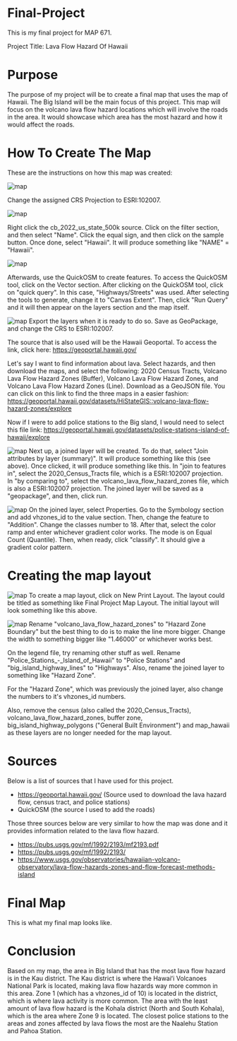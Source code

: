# Final-Project

This is my final project for MAP 671.

Project Title: Lava Flow Hazard Of Hawaii

# Purpose

The purpose of my project will be to create a final map that uses the map of Hawaii. The Big Island will be the main focus of this project. This map will focus on the volcano lava flow hazard locations which will involve the roads in the area. It would showcase which area has the most hazard and how it would affect the roads.

# How To Create The Map
These are the instructions on how this map was created:

![map](Screenshots/crs_projection.png)

Change the assigned CRS Projection to ESRI:102007. 

![map](Screenshots/filter_hawaii.png)

Right click the cb_2022_us_state_500k source. Click on the filter section, and then select "Name". Click the equal sign, and then click on the sample button. Once done, select "Hawaii". It will produce something like "NAME" = "Hawaii".

![map](Screenshots/QuickOSM.png)

Afterwards, use the QuickOSM to create features. To access the QuickOSM tool, click on the Vector section. After clicking on the QuickOSM tool, click on "quick query".  In this case, "Highways/Streets" was used. After selecting the tools to generate, change it to "Canvas Extent". Then, click "Run Query" and it will then appear on the layers section and the map itself.

![map](Screenshots/export_layers.png)
Export the layers when it is ready to do so. Save as GeoPackage, and change the CRS to ESRI:102007.

The source that is also used will be the Hawaii Geoportal. To access the link, click here: https://geoportal.hawaii.gov/

Let's say I want to find information about lava. Select hazards, and then download the maps, and select the following: 2020 Census Tracts, Volcano Lava Flow Hazard Zones (Buffer), Volcano Lava Flow Hazard Zones, and Volcano Lava Flow Hazard Zones (Line). Download as a GeoJSON file. You can click on this link to find the three maps in a easier fashion: https://geoportal.hawaii.gov/datasets/HiStateGIS::volcano-lava-flow-hazard-zones/explore

Now if I were to add police stations to the Big sland, I would need to select this file link: https://geoportal.hawaii.gov/datasets/police-stations-island-of-hawaii/explore

![map](Screenshots/Join_attributes_by_location_summary.png)
Next up, a joined layer will be created. To do that, select "Join attributes by layer (summary)". It will produce something like this (see above). Once clicked, it will produce something like this. In "join to features in", select the 2020_Census_Tracts file, which is a ESRI:102007 projection. In "by comparing to", select the volcano_lava_flow_hazard_zones file, which is also a ESRI:102007 projection. The joined layer will be saved as a "geopackage", and then, click run.

![map](Screenshots/symbology.png)
On the joined layer, select Properties. Go to the Symbology section and add vhzones_id to the value section. Then, change the feature to "Addition". Change the classes number to 18. After that, select the color ramp and enter whichever gradient color works. The mode is on Equal Count (Quantile). Then, when ready, click "classify". It should give a gradient color pattern.

# Creating the map layout
![map](Screenshots/Final_Project_Map_Layout_progress.png)
To create a map layout, click on New Print Layout. The layout could be titled as something like Final Project Map Layout. The initial layout will look something like this above.

![map](Screenshots/width_change.png)
Rename "volcano_lava_flow_hazard_zones" to "Hazard Zone Boundary" but the best thing to do is to make the line more bigger. Change the width to something bigger like "1.46000" or whichever works best.

On the legend file, try renaming other stuff as well. Rename "Police_Stations_-_Island_of_Hawaii" to "Police Stations" and "big_island_highway_lines" to "Highways". Also, rename the joined layer to something like "Hazard Zone".

For the "Hazard Zone", which was previously the joined layer, also change the numbers to it's vhzones_id numbers.

Also, remove the census (also called the 2020_Census_Tracts), volcano_lava_flow_hazard_zones, buffer zone, big_island_highway_polygons ("General Built Environment") and map_hawaii as these layers are no longer needed for the map layout. 

# Sources
Below is a list of sources that I have used for this project.
* https://geoportal.hawaii.gov/ (Source used to download the lava hazard flow, census tract, and police stations)
* QuickOSM (the source I used to add the roads)

Those three sources below are very similar to how the map was done and it provides information related to the lava flow hazard.
* https://pubs.usgs.gov/mf/1992/2193/mf2193.pdf
* https://pubs.usgs.gov/mf/1992/2193/
* https://www.usgs.gov/observatories/hawaiian-volcano-observatory/lava-flow-hazards-zones-and-flow-forecast-methods-island

# Final Map
This is what my final map looks like.
# Conclusion
Based on my map, the area in Big Island that has the most lava flow hazard is in the Kau district. The Kau district is where the Hawaiʻi Volcanoes National Park is located, making lava flow hazards way more common in this area. Zone 1 (which has a vhzones_id of 10) is located in the district, which is where lava activity is more common. The area with the least amount of lava flow hazard is the Kohala district (North and South Kohala), which is the area where Zone 9 is located. The closest police stations to the areas and zones affected by lava flows the most are the Naalehu Station and Pahoa Station.